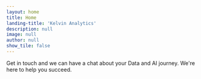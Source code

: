 ```yaml
---
layout: home
title: Home
landing-title: 'Kelvin Analytics'
description: null
image: null
author: null
show_tile: false
---
```


Get in touch and we can have a chat about your Data and AI journey. We're here to help you succeed.
